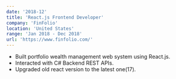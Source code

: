 ```yaml
---
date: '2018-12'
title: 'React.js Frontend Developer'
company: 'FinFolio'
location: 'United States'
range: 'Jan 2018 - Dec 2018'
url: 'https://www.finfolio.com/'
---
```


- Built portfolio wealth management web system using React.js.
- Interacted with C# Backend REST APIs.
- Upgraded old react version to the latest one(17).
